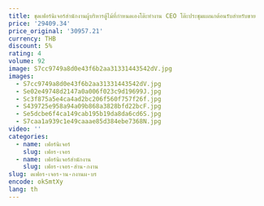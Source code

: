 ```yaml
---
title: ชุดเฟอร์นิเจอร์สํานักงานผู้บริหารตู้ไม้ที่กําหนดเองโต๊ะทํางาน CEO โต๊ะประชุมแผนกต้อนรับสําหรับขาย
price: '29409.34'
price_original: '30957.21'
currency: THB
discount: 5%
rating: 4
volume: 92
image: S7cc9749a8d0e43f6b2aa31331443542dV.jpg
images:
  - S7cc9749a8d0e43f6b2aa31331443542dV.jpg
  - Se02e49748d2147a0a006f023c9d19699J.jpg
  - Sc3f875a5e4ca4ad2bc206f560f757f26f.jpg
  - S439725e958a94a09b868a3828bfd22bcF.jpg
  - Se5dcbe6f4ca149cab195b19da8da6cd6S.jpg
  - S7caa1a939c1e49caaae85d384ebe7368N.jpg
video: ''
categories:
  - name: เฟอร์นิเจอร์
    slug: เฟอร-เจอร
  - name: เฟอร์นิเจอร์สำนักงาน
    slug: เฟอร-เจอร-สำน-กงาน
slug: ดเฟอร-เจอร-าน-กงานผ-บร
encode: okSmtXy
lang: th
---
```

  